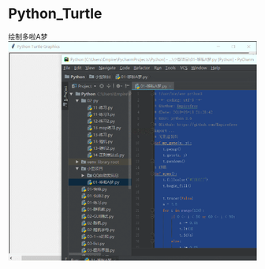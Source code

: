 # Python_Turtle
绘制多啦A梦
![image](https://github.com/Empirefree/Python_Turtle/blob/master/test.gif)  
